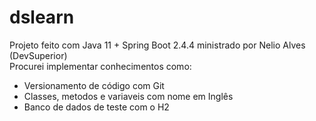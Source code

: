 # dslearn
Projeto feito com Java 11 + Spring Boot 2.4.4 ministrado por Nelio Alves (DevSuperior)<br>
Procurei implementar conhecimentos como:
<ul>
  <li>Versionamento de código com Git</li>
  <li>Classes, metodos e variaveis com nome em Inglês</li>
  <li>Banco de dados de teste com o H2</li>
</ul>

